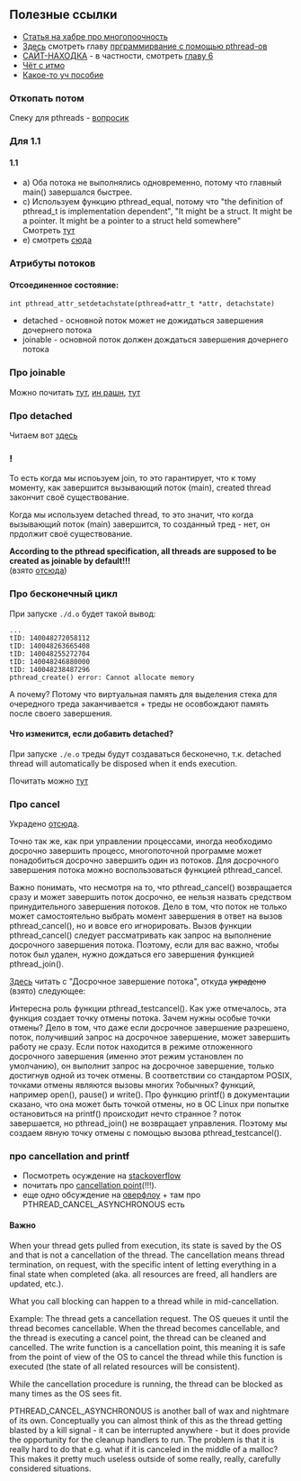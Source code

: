 ## Полезные ссылки  
- [Cтатья на хабре про многопоочность](https://habr.com/ru/companies/otus/articles/549814/)  
- [Здесь](https://dmilvdv.narod.ru/Translate/ELSDD/index.html) смотреть главу [прграммирвание с помощью pthread-ов](https://dmilvdv.narod.ru/Translate/ELSDD/elsdd_programming_with_pthreads.html)  
- [САЙТ-НАХОДКА](https://w3.cs.jmu.edu/kirkpams/OpenCSF/Books/csf/html/index.html) - в частности, смотреть [главу 6](https://w3.cs.jmu.edu/kirkpams/OpenCSF/Books/csf/html/ThreadsOverview.html)  
- [Чёт с итмо](https://se.ifmo.ru/~ad/Education_Information/System_Soft/Mod_8/Unix/Part3/preparing3.html)  
- [Какое-то уч пособие](https://portal.tpu.ru/SHARED/v/VSS/Study_work/OS/Tab/lab3.pdf)  


### Откопать потом   
Спеку для pthreads - [вопросик](https://stackoverflow.com/questions/9625036/what-is-the-official-standard-for-pthreads)  


### Для 1.1  
#### 1.1
  -  a) Оба потока не выполнялись одновременно, потому что главный main() завершался быстрее.  
  -  c) Используем функцию pthread_equal, потому что 
  "the definition of pthread_t is implementation dependent", 
  "It might be a struct. It might be a pointer. It might be a pointer to a struct held somewhere"  
  Смотреть [тут](https://stackoverflow.com/questions/37675763/why-cannot-i-directly-compare-2-thread-ids-instead-of-using-pthread-equal)   
  - e) смотреть [сюда]( 
  https://github.com/DaryaEvd/osi_threads/blob/44b7c8268304573f27fe8abbce7a8bacbfc4483d/lab1/code/1.1/theo.txt)   


### Атрибуты потоков  

#### Отсоединенное состояние:  
`int pthread_attr_setdetachstate(pthread+attr_t *attr, detachstate)`  

- detached - основной поток может не дожидаться завершения дочернего потока  
- joinable - основной поток должен дождаться завершения дочернего потока  
  
### Про joinable  
Можно почитать [тут](https://www.ibm.com/docs/en/zos/2.1.0?topic=functions-pthread-join-wait-thread-end), [ин рашн](https://www.ibm.com/docs/ru/aix/7.2?topic=programming-joining-threads), [тут](https://pubs.opengroup.org/onlinepubs/009695399/functions/pthread_join.html#:~:text=The%20pthread_join()%20function%20provides,were%20used%20by%20the%20thread.)  

### Про detached  
Читаем вот [здесь](https://dmilvdv.narod.ru/Translate/ELSDD/elsdd_detached_threads.html)  

### !  
То есть когда мы испоьзуем join, то это гарантирует, что к тому моменту, как завершится вызывающий поток (main), created thread закончит своё существование.  

Когда мы используем detached thread, то это значит, что когда вызывающий поток (main) завершится, то созданный тред - нет, он прдолжит своё существование.  

**According to the pthread specification, all threads are supposed to be created as joinable by default!!!**  
(взято [отсюда](https://w3.cs.jmu.edu/kirkpams/OpenCSF/Books/csf/html/POSIXThreads.html))  


### Про бесконечный цикл   
При запуске `./d.o` будет такой вывод:  
```
...
tID: 140048272058112
tID: 140048263665408
tID: 140048255272704
tID: 140048246880000
tID: 140048238487296
pthread_create() error: Cannot allocate memory
```  
А почему? Потому что виртуальная память для выделения стека для очередного треда заканчивается + треды не осовбождают память после своего завершения.  

#### Что изменится, если добавить detached?  
При запуске `./e.o` треды будут создаваться бесконечно, т.к. detached thread will automatically be disposed when it ends execution.   

Почитать можно [тут](https://stackoverflow.com/questions/42442990/pthread-create-cannot-allocate-memory)  


### Про cancel 
Украдено [отсюда](https://habr.com/ru/articles/326138/).  

Точно так же, как при управлении процессами, иногда необходимо досрочно завершить процесс, многопоточной программе может понадобиться досрочно завершить один из потоков. Для досрочного завершения потока можно воспользоваться функцией pthread_cancel.  

Важно понимать, что несмотря на то, что pthread_cancel() возвращается сразу и может завершить поток досрочно, ее нельзя назвать средством принудительного завершения потоков. Дело в том, что поток не только может самостоятельно выбрать момент завершения в ответ на вызов pthread_cancel(), но и вовсе его игнорировать. Вызов функции pthread_cancel() следует рассматривать как запрос на выполнение досрочного завершения потока. Поэтому, если для вас важно, чтобы поток был удален, нужно дождаться его завершения функцией pthread_join().  

[Здесь](https://se.ifmo.ru/~ad/Education_Information/System_Soft/Mod_8/Unix/Part3/preparing3.html) читать с "Досрочное завершение потока", откуда ~~украдено~~ (взято) следующее: 

Интересна роль функции pthread_testcancel(). Как уже отмечалось, эта функция создает точку отмены потока. Зачем нужны особые точки отмены? Дело в том, что даже если досрочное завершение разрешено, поток, получивший запрос на досрочное завершение, может завершить работу не сразу. Если поток находится в режиме отложенного досрочного завершения (именно этот режим установлен по умолчанию), он выполнит запрос на досрочное завершение, только достигнув одной из точек отмены. В соответствии со стандартом POSIX, точками отмены являются вызовы многих ?обычных? функций, например open(), pause() и write(). Про функцию printf() в документации сказано, что она может быть точкой отмены, но в ОС Linux при попытке остановиться на printf() происходит нечто странное ? поток завершается, но pthread_join() не возвращает управления. Поэтому мы создаем явную точку отмены с помощью вызова pthread_testcancel().  

### про cancellation and printf  
- Посмотреть осуждение на [stackoverflow](https://stackoverflow.com/questions/17208690/cancelling-a-pthread-and-printf-behaviour)  
- почитать про [cancellation point](https://stackoverflow.com/questions/27374707/what-exactly-is-a-cancellation-point#comment43199960_27374707)(!!!).  
- еще одно обсуждение на [оверфлоу](https://stackoverflow.com/questions/23220206/what-are-pthread-cancelation-points-used-for) + там про PTHREAD_CANCEL_ASYNCHRONOUS есть  

#### Важно  
When your thread gets pulled from execution, its state is saved by the OS and that is not a cancellation of the thread. The cancellation means thread termination, on request, with the specific intent of letting everything in a final state when completed (aka. all resources are freed, all handlers are updated, etc.).

What you call blocking can happen to a thread while in mid-cancellation.

Example: The thread gets a cancellation request. The OS queues it until the thread becomes cancellable. When the thread becomes cancellable, and the thread is executing a cancel point, the thread can be cleaned and cancelled. The write function is a cancellation point, this meaning it is safe from the point of view of the OS to cancel the thread while this function is executed (the state of all related resources will be consistent).

While the cancellation procedure is running, the thread can be blocked as many times as the OS sees fit.  

PTHREAD_CANCEL_ASYNCHRONOUS is another ball of wax and nightmare of its own. Conceptually you can almost think of this as the thread getting blasted by a kill signal - it can be interrupted anywhere - but it does provide the opportunity for the cleanup handlers to run. The problem is that it is really hard to do that e.g. what if it is canceled in the middle of a malloc? This makes it pretty much useless outside of some really, really, carefully considered situations.

